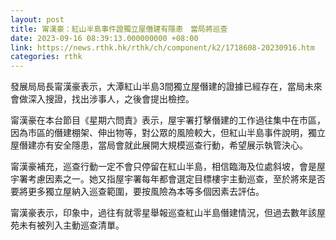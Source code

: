 ```yaml
---
layout: post
title: 甯漢豪：紅山半島事件證獨立屋僭建有隱患　當局將巡查
date: 2023-09-16 08:39:13.000000000 +08:00
link: https://news.rthk.hk/rthk/ch/component/k2/1718608-20230916.htm
categories: rthk
---
```


發展局局長甯漢豪表示，大潭紅山半島3間獨立屋僭建的證據已經存在，當局未來會做深入搜證，找出涉事人，之後會提出檢控。

甯漢豪在本台節目《星期六問責》表示，屋宇署打擊僭建的工作過往集中在市區，因為市區的僭建棚架、伸出物等，對公眾的風險較大，但紅山半島事件說明，獨立屋僭建亦有安全隱患，當局會就此展開大規模巡查行動，希望展示執管決心。

甯漢豪補充，巡查行動一定不會只停留在紅山半島，相信臨海及位處斜坡，會是屋宇署考慮因素之一。她又指屋宇署每年都會選定目標樓宇主動巡查，至於將來是否要將更多獨立屋納入巡查範圍，要按風險為本等多個因素去評估。

甯漢豪表示，印象中，過往有就零星舉報巡查紅山半島僭建情況，但過去數年該屋苑未有被列入主動巡查清單。
